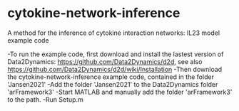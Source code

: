 # cytokine-network-inference
A method for the inference of cytokine interaction networks: IL23 model example code

-To run the example code, first download and install the lastest version of Data2Dynamics:
https://github.com/Data2Dynamics/d2d, see also https://github.com/Data2Dynamics/d2d/wiki/Installation
-Then download the cytokine-network-inference example code, contained in the folder 'Jansen2021'
-Add the folder 'Jansen2021' to the Data2Dynamics folder 'arFramework3'
-Start MATLAB and manually add the folder 'arFramework3' to the path.
-Run Setup.m
